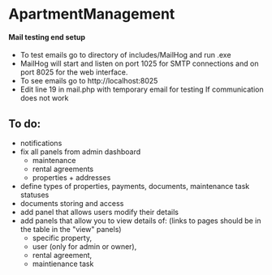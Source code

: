 ﻿# ApartmentManagement

#### Mail testing end setup

- To test emails go to directory of includes/MailHog and run .exe
- MailHog will start and listen on port 1025 for SMTP connections and on port 8025 for the web interface.
- To see emails go to http://localhost:8025
- Edit line 19 in mail.php with temporary email for testing If communication does not work


## To do:

- notifications
- fix all panels from admin dashboard
  - maintenance
  - rental agreements
  - properties + addresses
- define types of properties, payments, documents, maintenance task statuses
- documents storing and access
- add panel that allows users modify their details
- add panels that allow you to view details of: (links to pages should be in the table in the "view" panels)
  - specific property,
  - user (only for admin or owner),
  - rental agreement,
  - maintienance task
